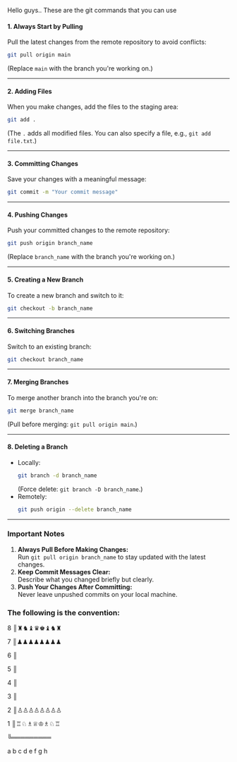 
Hello guys.. These are the git commands that you can use



#### 1. Always Start by Pulling
Pull the latest changes from the remote repository to avoid conflicts:
```bash
git pull origin main
```
(Replace `main` with the branch you're working on.)

---

#### 2. Adding Files
When you make changes, add the files to the staging area:
```bash
git add .
```
(The `.` adds all modified files. You can also specify a file, e.g., `git add file.txt`.)

---

#### 3. Committing Changes
Save your changes with a meaningful message:
```bash
git commit -m "Your commit message"
```

---

#### 4. Pushing Changes
Push your committed changes to the remote repository:
```bash
git push origin branch_name
```
(Replace `branch_name` with the branch you're working on.)

---

#### 5. Creating a New Branch
To create a new branch and switch to it:
```bash
git checkout -b branch_name
```

---

#### 6. Switching Branches
Switch to an existing branch:
```bash
git checkout branch_name
```

---

#### 7. Merging Branches
To merge another branch into the branch you're on:
```bash
git merge branch_name
```
(Pull before merging: `git pull origin main`.)

---

#### 8. Deleting a Branch
- Locally:
  ```bash
  git branch -d branch_name
  ```
  (Force delete: `git branch -D branch_name`.)
- Remotely:
  ```bash
  git push origin --delete branch_name
  ```

---

### Important Notes
1. **Always Pull Before Making Changes:**  
   Run `git pull origin branch_name` to stay updated with the latest changes.
2. **Keep Commit Messages Clear:**  
   Describe what you changed briefly but clearly.
3. **Push Your Changes After Committing:**  
   Never leave unpushed commits on your local machine.


### The following is the convention: 
8 ║♜♞♝♛♚♝♞♜ 

7 ║♟♟♟♟♟♟♟♟

6 ║        

5 ║        

4 ║        

3 ║        

2 ║♙♙♙♙♙♙♙♙

1 ║♖♘♗♕♔♗♘♖

╚═════════

a b c d e f g h